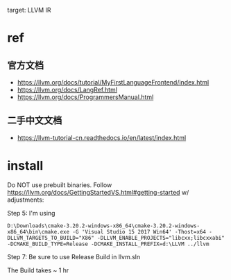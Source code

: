 target: LLVM IR

# ref

## 官方文档

- https://llvm.org/docs/tutorial/MyFirstLanguageFrontend/index.html
- https://llvm.org/docs/LangRef.html
- https://llvm.org/docs/ProgrammersManual.html

## 二手中文文档

- https://llvm-tutorial-cn.readthedocs.io/en/latest/index.html

# install

Do NOT use prebuilt binaries. Follow https://llvm.org/docs/GettingStartedVS.html#getting-started w/ adjustments:

Step 5: I'm using

```
D:\Downloads\cmake-3.20.2-windows-x86_64\cmake-3.20.2-windows-x86_64\bin\cmake.exe -G 'Visual Studio 15 2017 Win64' -Thost=x64 -DLLVM_TARGETS_TO_BUILD="X86" -DLLVM_ENABLE_PROJECTS="libcxx;libcxxabi" -DCMAKE_BUILD_TYPE=Release -DCMAKE_INSTALL_PREFIX=d:\LLVM ../llvm
```

Step 7: Be sure to use Release Build in llvm.sln

The Build takes ~ 1 hr
